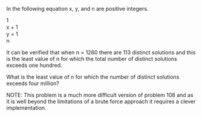   <p>In the following equation x, y, and n are positive integers.</p>        1<br /><img src="images/blackdot.gif" width="15" height="1" alt="" /><br /> x   +   1<br /><img src="images/blackdot.gif" width="15" height="1" alt="" /><br /> y   =   1<br /><img src="images/blackdot.gif" width="15" height="1" alt="" /><br /> n        <p>It can be verified that when n = 1260 there are 113 distinct solutions and this is the least value of n for which the total number of distinct solutions exceeds one hundred.</p>  <p>What is the least value of n for which the number of distinct solutions exceeds four million?</p>  <p class="info">NOTE: This problem is a much more difficult version of problem 108 and as it is well beyond the limitations of a brute force approach it requires a clever implementation.</p>  